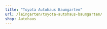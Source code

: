 ```yaml
---
title: "Toyota Autohaus Baumgarten"
url: /leingarten/toyota-autohaus-baumgarten/
shop: Autohaus
---
```

